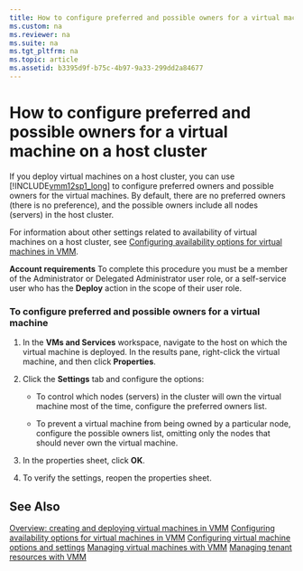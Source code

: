```yaml
---
title: How to configure preferred and possible owners for a virtual machine on a host cluster
ms.custom: na
ms.reviewer: na
ms.suite: na
ms.tgt_pltfrm: na
ms.topic: article
ms.assetid: b3395d9f-b75c-4b97-9a33-299dd2a84677
---
```

# How to configure preferred and possible owners for a virtual machine on a host cluster
If you deploy virtual machines on a host cluster, you can use [!INCLUDE[vmm12sp1_long](Token/vmm12sp1_long_md.md)] to configure preferred owners and possible owners for the virtual machines. By default, there are no preferred owners \(there is no preference\), and the possible owners include all nodes \(servers\) in the host cluster.

For information about other settings related to availability of virtual machines on a host cluster, see [Configuring availability options for virtual machines in VMM](Configuring-availability-options-for-virtual-machines-in-VMM.md).

**Account requirements** To complete this procedure you must be a member of the Administrator or Delegated Administrator user role, or a self\-service user who has the **Deploy** action in the scope of their user role.

### To configure preferred and possible owners for a virtual machine

1.  In the **VMs and Services** workspace, navigate to the host on which the virtual machine is deployed. In the results pane, right\-click the virtual machine, and then click **Properties**.

2.  Click the **Settings** tab and configure the options:

    -   To control which nodes \(servers\) in the cluster will own the virtual machine most of the time, configure the preferred owners list.

    -   To prevent a virtual machine from being owned by a particular node, configure the possible owners list, omitting only the nodes that should never own the virtual machine.

3.  In the properties sheet, click **OK**.

4.  To verify the settings, reopen the properties sheet.

## See Also
[Overview: creating and deploying virtual machines in VMM](Overview--creating-and-deploying-virtual-machines-in-VMM.md)
[Configuring availability options for virtual machines in VMM](Configuring-availability-options-for-virtual-machines-in-VMM.md)
[Configuring virtual machine options and settings](Configuring-virtual-machine-options-and-settings.md)
[Managing virtual machines with VMM](Managing-virtual-machines-with-VMM.md)
[Managing tenant resources with VMM](Managing-tenant-resources-with-VMM.md)


